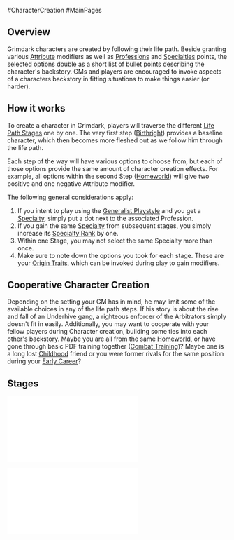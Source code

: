 #CharacterCreation #MainPages
## Overview
Grimdark characters are created by following their life path. Beside granting various [Attribute](</CoreSystem/Attribute.md>) modifiers as well as [Professions](</SkillSystem/Profession.md>) and [Specialties](</SkillSystem/Specialty.md>) points, the selected options double as a short list of bullet points describing the character's backstory. GMs and players are encouraged to invoke aspects of a characters backstory in fitting situations to make things easier (or harder).

## How it works
To create a character in Grimdark, players will traverse the different [Life Path Stages](/LifePath/Life%20Path%20Stages.md) one by one. The very first step ([Birthright](/LifePath/Birthright.md)) provides a baseline character, which then becomes more fleshed out as we follow him through the life path. 

Each step of the way will have various options to choose from, but each of those options provide the same amount of character creation effects. For example, all options within the second Step ([Homeworld](/LifePath/Homeworld.md)) will give two positive and one negative Attribute modifier.

The following general considerations apply:
1. If you intent to play using the [Generalist Playstyle](</SkillSystem/Generalist Playstyle.md>) and you get a [Specialty](/SkillSystem/Specialty.md), simply put a dot next to the associated Profession.
2. If you gain the same [Specialty](/SkillSystem/Specialty.md) from subsequent stages, you simply increase its [Specialty Rank](</SkillSystem/Specialty Ranks.ms>) by one.
3. Within one Stage, you may not select the same Specialty more than once.
4. Make sure to note down the options you took for each stage. These are your [Origin Traits](</Traits/Origin Trait.md>), which can be invoked during play to gain modifiers.

## Cooperative Character Creation
Depending on the setting your GM has in mind, he may limit some of the available choices in any of the life path steps. If his story is about the rise and fall of an Underhive gang, a righteous enforcer of the Arbitrators simply doesn't fit in easily.
Additionally, you may want to cooperate with your fellow players during Character creation, building some ties into each other's backstory. Maybe you are all from the same [Homeworld](</LifePath/Homeworld.md>), or have gone through basic PDF training together ([Combat Training](</LifePath/Combat Training.md>))? Maybe one is a long lost [Childhood](</LifePath/Childhood.md>) friend or you were former rivals for the same position during your [Early Career](</LifePath/Early Career.md>)?


## Stages
![](</LifePath/Path Stages.md>)

![Life Path Events](</LifePath/Life Path Events.md>)